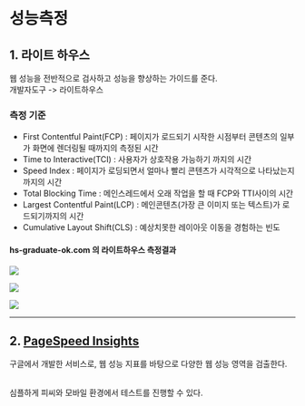 # 성능측정

## 1. 라이트 하우스

웹 성능을 전반적으로 검사하고 성능을 향상하는 가이드를 준다.
<br/>
개발자도구 -> 라이트하우스

### 측정 기준

- First Contentful Paint(FCP) : 페이지가 로드되기 시작한 시점부터 콘텐츠의 일부가 화면에 렌더링될 때까지의 측정된 시간
- Time to Interactive(TCI) : 사용자가 상호작용 가능하기 까지의 시간
- Speed Index : 페이지가 로딩되면서 얼마나 빨리 콘텐츠가 시각적으로 나타났는지까지의 시간
- Total Blocking Time : 메인스레드에서 오래 작업을 할 때 FCP와 TTI사이의 시간
- Largest Contentful Paint(LCP) : 메인콘텐츠(가장 큰 이미지 또는 텍스트)가 로드되기까지의 시간
- Cumulative Layout Shift(CLS) : 예상치못한 레이아웃 이동을 경험하는 빈도

#### hs-graduate-ok.com 의 라이트하우스 측정결과

![](https://velog.velcdn.com/images/pangkyu/post/0a98826b-3554-49ff-9f78-0935b633202f/image.png)

![](https://velog.velcdn.com/images/pangkyu/post/7b5d0970-72b8-4a30-ae2c-3c8e5c920b7b/image.png)

![](https://velog.velcdn.com/images/pangkyu/post/ac829117-8f97-43f7-bea2-92f6e40b8425/image.png)

---

## 2. [PageSpeed Insights](https://pagespeed.web.dev/)

구글에서 개발한 서비스로, 웹 성능 지표를 바탕으로 다양한 웹 성능 영역을 검출한다.

<br/>
심플하게 피씨와 모바일 환경에서 테스트를 진행할 수 있다.
